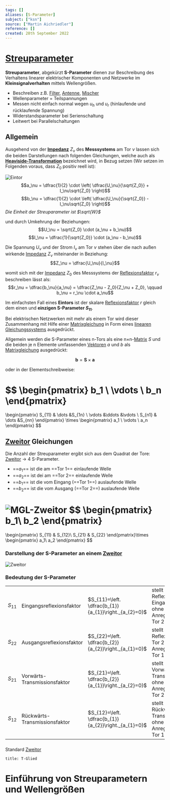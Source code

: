 ```yaml
---
tags: []
aliases: [S-Parameter]
subject: ["ksn"]
source: ["Martin Aichriedler"]
reference: []
created: 28th September 2022
---
```


# [Streuparameter](https://de.wikipedia.org/wiki/Streuparameter)
**Streuparameter**, abgekürzt **S-Parameter** dienen zur Beschreibung des Verhaltens linearer elektrischer Komponenten und Netzwerke im **Kleinsignalverhalten** mittels Wellengrößen.

- Beschreiben z.B. [Filter](Filter), [Antenne](Antenne.md), [Mischer](../Mischer.md)
- Wellenparameter = Teilspannungen 
- Messen nicht einfach normal wegen $u_{h}$ und $u_{r}$ (hinlaufende und rücklaufende Spannung)
- Widerstandsparameter bei Serienschaltung
- Leitwert bei Parallelschaltungen

## Allgemein
Ausgehend von der **[Impedanz](../../hwe/Impedanz.md)** $Z_\nu$ des **Messsystems** am Tor $\nu$ lassen sich die beiden Darstellungen nach folgenden Gleichungen, welche auch als **[Heaviside-Transformation](../../mathe/mathe%20(4)/Einheitssprungfunktion.md)** bezeichnet wird, in Bezug setzen (Wir setzen im Folgenden voraus, dass $Z_0$ positiv reell ist):

![Eintor](../assets/Eintor.png)$$a_\nu = \dfrac{1}{2} \cdot \left( \dfrac{U_\nu}{\sqrt{Z_0}} + I_\nu\sqrt{Z_0} \right)$$$$b_\nu = \dfrac{1}{2} \cdot \left( \dfrac{U_\nu}{\sqrt{Z_0}} - I_\nu\sqrt{Z_0} \right)$$
*Die Einheit der Streuparameter ist $\sqrt{W}$*

und durch Umkehrung der Beziehungen:
$$U_\nu = \sqrt{Z_0} \cdot (a_\nu + b_\nu)$$
$$I_\nu = \dfrac{1}{\sqrt{Z_0}} \cdot (a_\nu - b_\nu)$$

Die Spannung $U_\nu$ und der Strom $I_{\nu}$ am Tor $\nu$ stehen über die nach außen wirkende [Impedanz](../../hwe/Impedanz.md) $Z_\nu$ miteinander in Beziehung:
$$Z_\nu = \dfrac{U_\nu}{I_\nu}$$

womit sich mit der [Impedanz](../../hwe/Impedanz.md) $Z_{0}$ des Messsystems der [Reflexionsfaktor](../Reflexionsfaktor.md) $r_{\nu}$ beschreiben lässt als:
$$r_\nu = \dfrac{b_\nu}{a_\nu} = \dfrac{Z_\nu - Z_0}{Z_\nu + Z_0}, \qquad b_\nu = r_\nu \cdot a_\nu$$

Im einfachsten Fall eines **Eintors** ist der skalare [Reflexionsfaktor](../Reflexionsfaktor.md) $r$ gleich dem einen und **einzigen S-Parameter $S_{11}$**.

Bei elektrischen Netzwerken mit mehr als einem Tor wird dieser Zusammenhang mit Hilfe einer [Matrixgleichung](../../mathe/mathe%20(4)/Matrixrechnung.md) in Form eines [linearen Gleichungssystems](Lineares%20Gleichungssystem) ausgedrückt.

Allgemein werden die S-Parameter eines n-Tors als eine n×n-[Matrix](../../mathe/mathe%20(4)/Matrixrechnung.md) $S$ und die beiden je n Elemente umfassenden [Vektoren](../../mathe/mathe%20(3)/Vektorrechung.md) $a$ und $b$ als [Matrixgleichung](../../mathe/mathe%20(4)/Matrixrechnung.md) ausgedrückt:



$$\mathbf{b} = \mathbf{S} \times \mathbf{a}$$

oder in der Elementschreibweise:

$$
\begin{pmatrix}
    b_1    \\
    \vdots \\
    b_n
\end{pmatrix}
=
\begin{pmatrix}
    S_{11} & \dots &S_{1n} \\
    \vdots &\ddots &\vdots \\
    S_{n1} & \dots &S_{nn}
\end{pmatrix}
\times
\begin{pmatrix}
    a_1    \\
    \vdots \\
    a_n
\end{pmatrix}
$$

## [Zweitor](Zweitor.md) Gleichungen
Die Anzahl der Streuparameter ergibt sich aus dem Quadrat der Tore: [Zweitor](Zweitor.md) -> 4 S-Parameter.

- ==$a_{1}$== ist die am ==Tor 1== einlaufende Welle
- ==$a_{2}$== ist dei am ==Tor 2== einlaufende Welle
- ==$b_{1}$== ist die vom Eingang (==Tor 1==) auslaufende Welle
- ==$b_{2}$== ist die vom Ausgang (==Tor 2==) auslaufende Welle
  
![MGL-Zweitor](../assets/MGL-Zweitor.png)
$$
\begin{pmatrix}
     b_1\\
     b_2
\end{pmatrix}
=
\begin{pmatrix}
    S_{11} & S_{12}\\
    S_{21} & S_{22}
\end{pmatrix}\times
\begin{pmatrix}
     a_1\\
     a_2
\end{pmatrix}
$$
### Darstellung der S-Parameter an einem [Zweitor](Zweitor.md)
![Zweitor](../assets/Zweitor.png)
### Bedeutung der S-Parameter

|          |                               |                                                       |                                                              |
| -------- | ----------------------------- | ----------------------------------------------------- | ------------------------------------------------------------ |
| $S_{11}$ | Eingangsreflexionsfaktor      | $S_{11}=\left. \dfrac{b_{1}}{a_{1}}\right._{a_{2}=0}$ | stellt die Reflexion am Eingang ohne Anregung an Tor 2 dar   |
| $S_{22}$ | Ausgangsreflexionsfaktor      | $S_{22}=\left. \dfrac{b_{2}}{a_{2}}\right._{a_{1}=0}$ | stellt die Reflexion am Tor 2 ohne Anregung an Tor 1 dar     |
| $S_{21}$ | Vorwärts-Transmissionsfaktor  | $S_{21}=\left. \dfrac{b_{2}}{a_{1}}\right._{a_{2}=0}$ | stellt die Vorwärts-Transmission ohne Anregung an Tor 2 dar  |
| $S_{12}$ | Rückwärts-Transmissionsfaktor | $S_{12}=\left. \dfrac{b_{1}}{a_{2}}\right._{a_{1}=0}$ | stellt die Rückwärts-Transmission ohne Anregung an Tor 1 dar | 

### [](../../hwe/Kettenmatrix.md#Impedanz%20Matrixrechnung%20Matrix|Impedanz%20Matrix)

Standard [Zweitor](Zweitor.md)
 

```ad-example
title: T-Glied
```

### [](../../hwe/Kettenmatrix.md#Admittanz%20Matrixrechnung%20Matrix|Admittanz%20Matrix)

# Einführung von Streuparametern und Wellengrößen

